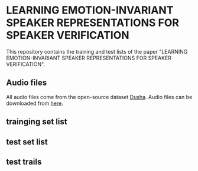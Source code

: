 # LEARNING EMOTION-INVARIANT SPEAKER REPRESENTATIONS FOR SPEAKER VERIFICATION

This repository contains the training and test lists of the paper "LEARNING EMOTION-INVARIANT SPEAKER REPRESENTATIONS FOR SPEAKER VERIFICATION". 
## Audio files
All audio files come from the open-source dataset [Dusha](https://github.com/salute-developers/golos/tree/master/dusha). Audio files can be downloaded from [here](https://n-ws-q0bez.s3pd12.sbercloud.ru/b-ws-q0bez-jpv/dusha/crowd.tar).
## trainging set list

## test set list

## test trails
